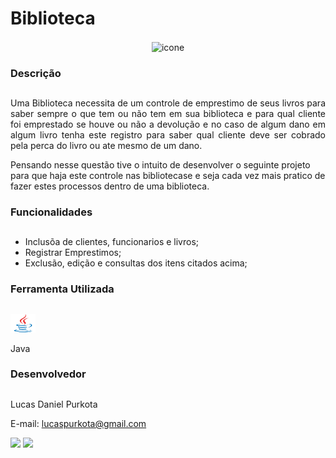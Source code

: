 # Biblioteca

<div align="center">
  <img align="center"  alt="icone" height="300" width="300" src="https://cdn-icons-png.flaticon.com/512/14/14184.png">
</div>

### Descrição

##

<div style="display: inline_block">
<p align="justify">
  Uma Biblioteca necessita de um controle de emprestimo de seus livros para saber sempre o que tem ou não tem em sua biblioteca e para qual cliente foi emprestado se houve ou não a devolução e no caso de algum dano em algum livro tenha este registro para saber qual cliente deve ser cobrado pela perca do livro ou ate mesmo de um dano.
  
  Pensando nesse questão tive o intuito de desenvolver o seguinte projeto para que haja este controle nas bibliotecase e seja cada vez mais pratico de fazer estes processos dentro de uma biblioteca.
</p>
<div>

### Funcionalidades

##

<ul>
  <li>Inclusõa de clientes, funcionarios e livros;</li>
  <li>Registrar Emprestimos;</li>
  <li>Exclusão, edição e consultas dos itens citados acima;</li>
</ul>

### Ferramenta Utilizada

##

<div style="display: inline_block">
  <img aling="center" alt="Lucas-Java" height="30" width="40" 
src="https://raw.githubusercontent.com/devicons/devicon/master/icons/java/java-original.svg">
  <p>Java</p>
</div>

### Desenvolvedor

##

<div style="display: inline_block">
  <p>
  Lucas Daniel Purkota

  E-mail: lucaspurkota@gmail.com
</p>

<a href="https://www.linkedin.com/in/lucas-purkota-9b2305239/" target="_blank"><img src="https://img.shields.io/badge/-LinkedIn-%230077B5?style=for-the-badge&logo=linkedin&logoColor=white" target="_blank"></a>
  <a href="https://www.instagram.com/lucas_purkota/" target="_blank"><img src="https://img.shields.io/badge/-Instagram-%23E4405F?style=for-the-badge&logo=instagram&logoColor=white" target="_blank"></a>
</div>
